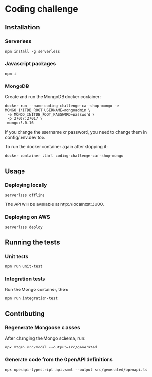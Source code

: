 # Coding challenge

## Installation

### Serverless

```
npm install -g serverless
```

### Javascript packages

```
npm i
```

### MongoDB

Create and run the MongoDB docker container:

```
docker run --name coding-challenge-car-shop-mongo -e MONGO_INITDB_ROOT_USERNAME=mongoadmin \
 -e MONGO_INITDB_ROOT_PASSWORD=password \
 -p 27017:27017 \
 mongo:5.0.16
```

If you change the username or password, you need to change them in
config/.env.dev too.

To run the docker container again after stopping it:

```
docker container start coding-challenge-car-shop-mongo
```

## Usage

### Deploying locally

```
serverless offline
```

The API will be available at http://localhost:3000.

### Deploying on AWS

```
serverless deploy
```

## Running the tests

### Unit tests

```
npm run unit-test
```

### Integration tests

Run the Mongo container, then:

```
npm run integration-test
```

## Contributing

### Regenerate Mongoose classes

After changing the Mongo schema, run:

```
npx mtgen src/model --output=src/generated
```

### Generate code from the OpenAPI definitions

```
npx openapi-typescript api.yaml --output src/generated/openapi.ts
```
